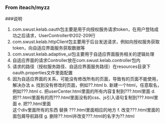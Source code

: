 ### From iteach/myzz

###说明
1. com.swust.kelab.oauth包主要是用于向授权服务请求token，在用户登陆成功之后请求，UserController中202-209行
2. com.swust.kelab.httpClient包主要用于后台发送请求，例如向授权服务获取token，向自适应界面服务获取数据等
3. com.swust.kelab.adaptive_ui包主要用于自适应界面服务相关的逻辑处理
4. 自适应界面的请求Controller放在com.swust.kelab.controller包内
5. 请求的路径（授权服务路径、自适应界面服务路径）在resources目录下oauth.properties文件里面配置
6. 因为自适应界面的关系，可能没有修改所有的页面，导致有的页面不能使用，解决办法
	a. 找到没有修改的页面，例如??.html
	b. 新建一个html，任意取名，例如???.html
	c. 把userCenter.html里面的所有内容复制到???.html里面
	d. 把??.html里面有的而???.html里面没有的css、js引入语句复制到???.html里面
	e. 把??.html里面<div class="row"></div>这个div里面所有的东西 替换 ???.html里面相应的地方
	f. 改变???.html里面的面包屑导航路径
	g. 删除??.html并改变???.html的名字为??.html